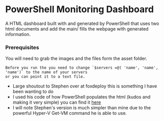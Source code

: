 # PowerShell Monitoring Dashboard

A HTML dashboard built with and generated by PowerShell that uses two html documents and add the main/ fills the webpage with generated information.

### Prerequisites

You will need to grab the images and the files form the asset folder.

```
Before you run the you need to change `$servers =@( 'name', 'name', 'name')` to the name of your servers
or you can point it to a text file.
```

* Large shoutout to Stephen over at foxdeploy this is something I have been wanting to do
* I used his code of how PowerShell populates the html (kudos and making it very simple) you can find it [here](https://foxdeploy.com/2016/04/11/building-better-powershell-dashboards/)
* I will note Stephen's version is much simpler than mine due to the powerful Hyper-V Get-VM command he is able to use.
